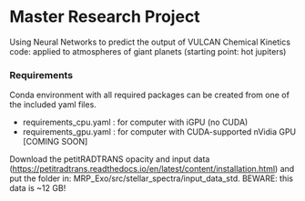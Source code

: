# Master Research Project
Using Neural Networks to predict the output of VULCAN Chemical Kinetics code: applied to atmospheres of giant planets (starting point: hot jupiters)

### Requirements
Conda environment with all required packages can be created from one of the included yaml files.
- requirements_cpu.yaml : for computer with iGPU (no CUDA)
- requirements_gpu.yaml : for computer with CUDA-supported nVidia GPU [COMING SOON]

Download the petitRADTRANS opacity and input data (https://petitradtrans.readthedocs.io/en/latest/content/installation.html) and put the folder in: MRP_Exo/src/stellar_spectra/input_data_std.
BEWARE: this data is ~12 GB!
